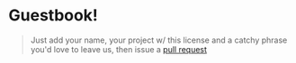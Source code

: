 # Guestbook!

> Just add your name, your project w/ this license and a catchy phrase you'd love to leave us, then issue a [pull request](pulls)

